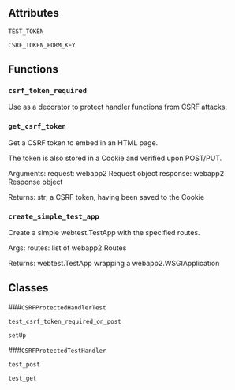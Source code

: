 # 




## Attributes
    
`TEST_TOKEN`
    
`CSRF_TOKEN_FORM_KEY`
    





## Functions
    
### `csrf_token_required`

Use as a decorator to protect handler functions from CSRF attacks.

    
### `get_csrf_token`

Get a CSRF token to embed in an HTML page.

  The token is also stored in a Cookie and verified upon POST/PUT.

  Arguments:
    request: webapp2 Request object
    response: webapp2 Response object

  Returns:
    str; a CSRF token, having been saved to the Cookie
  

    
### `create_simple_test_app`

Create a simple webtest.TestApp with the specified routes.

  Args:
    routes: list of webapp2.Routes

  Returns:
    webtest.TestApp wrapping a webapp2.WSGIApplication
  

    
    




## Classes
    
    
###`CSRFProtectedHandlerTest`



        
        
            

`test_csrf_token_required_on_post`



            

`setUp`



            

        

    
    
###`CSRFProtectedTestHandler`



        
        
            

`test_post`



            

`test_get`



            

        

    
